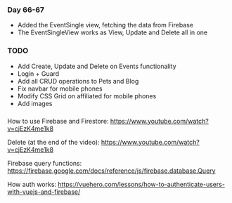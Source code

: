 ### Day 66-67
- Added the EventSingle view, fetching the data from Firebase
- The EventSingleView works as View, Update and Delete all in one

### TODO
- Add Create, Update and Delete on Events functionality
- Login + Guard
- Add all CRUD operations to Pets and Blog
- Fix navbar for mobile phones
- Modify CSS Grid on affiliated for mobile phones
- Add images

### 
How to use Firebase and Firestore:
https://www.youtube.com/watch?v=cjEzK4me1k8

Delete (at the end of the video):
https://www.youtube.com/watch?v=cjEzK4me1k8

Firebase query functions:
https://firebase.google.com/docs/reference/js/firebase.database.Query

How auth works:
https://vuehero.com/lessons/how-to-authenticate-users-with-vuejs-and-firebase/